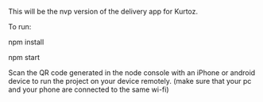 This will be the nvp version of the delivery app for Kurtoz.

To run: 

npm install

npm start

Scan the QR code generated in the node console with an iPhone or android device to run the project on your device remotely.
(make sure that your pc and your phone are connected to the same wi-fi)
